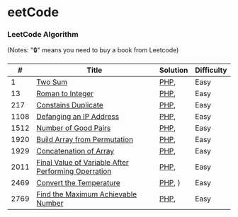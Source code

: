 eetCode
========

### LeetCode Algorithm

(Notes: "🔒" means you need to buy a book from Leetcode)


| # | Title | Solution | Difficulty |
|---| ----- | -------- | ---------- |
|1|[Two Sum](https://leetcode.com/problems/two-sum/)| [PHP](), |Easy|
|13|[Roman to Integer](https://leetcode.com/problems/two-sum/)| [PHP](), |Easy|
|217|[Constains Duplicate](https://leetcode.com/problems/two-sum/)| [PHP](), |Easy|
|1108|[Defanging an IP Address](https://leetcode.com/problems/two-sum/)| [PHP](), |Easy|
|1512|[Number of Good Pairs](https://leetcode.com/problems/two-sum/)| [PHP](), |Easy|
|1920|[Build Array from Permutation](https://leetcode.com/problems/two-sum/)| [PHP](), |Easy|
|1929|[Concatenation of Array](https://leetcode.com/problems/two-sum/)| [PHP](), |Easy|
|2011|[Final Value of Variable After Performing Operration](https://leetcode.com/problems/two-sum/)| [PHP](), |Easy|
|2469|[Convert the Temperature](https://leetcode.com/problems/two-sum/)| [PHP](), )|Easy|
|2769|[Find the Maximum Achievable Number](https://leetcode.com/problems/two-sum/)| [PHP](), |Easy|
